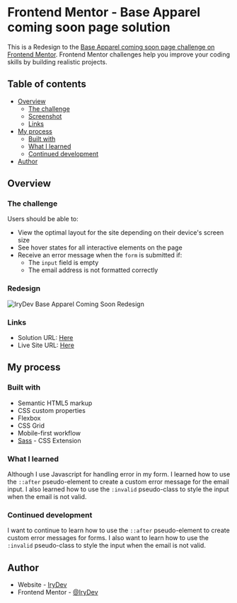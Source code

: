 # Frontend Mentor - Base Apparel coming soon page solution

This is a Redesign to the [Base Apparel coming soon page challenge on Frontend Mentor](https://www.frontendmentor.io/challenges/base-apparel-coming-soon-page-5d46b47f8db8a7063f9331a0). Frontend Mentor challenges help you improve your coding skills by building realistic projects. 

## Table of contents

- [Overview](#overview)
  - [The challenge](#the-challenge)
  - [Screenshot](#screenshot)
  - [Links](#links)
- [My process](#my-process)
  - [Built with](#built-with)
  - [What I learned](#what-i-learned)
  - [Continued development](#continued-development)
- [Author](#author)


## Overview

### The challenge

Users should be able to:

- View the optimal layout for the site depending on their device's screen size
- See hover states for all interactive elements on the page
- Receive an error message when the `form` is submitted if:
  - The `input` field is empty
  - The email address is not formatted correctly

### Redesign
<img src="https://github.com/IryDev/Base-Apparel-coming-soon-page/assets/86270481/a4b97606-3b49-49aa-8698-07ce38c0b628" alt="IryDev Base Apparel Coming Soon Redesign">

### Links

- Solution URL: [Here](https://your-solution-url.com)
- Live Site URL: [Here](https://your-live-site-url.com)

## My process

### Built with

- Semantic HTML5 markup
- CSS custom properties
- Flexbox
- CSS Grid
- Mobile-first workflow
- [Sass](https://sass-lang.com/) - CSS Extension

### What I learned

Although I use Javascript for handling error in my form. I learned how to use the `::after` pseudo-element to create a custom error message for the email input. I also learned how to use the `:invalid` pseudo-class to style the input when the email is not valid.


### Continued development

I want to continue to learn how to use the `::after` pseudo-element to create custom error messages for forms. I also want to learn how to use the `:invalid` pseudo-class to style the input when the email is not valid.

## Author

- Website - [IryDev](https://irydev.github.io/Portfolio)
- Frontend Mentor - [@IryDev](https://www.frontendmentor.io/profile/IryDev)
